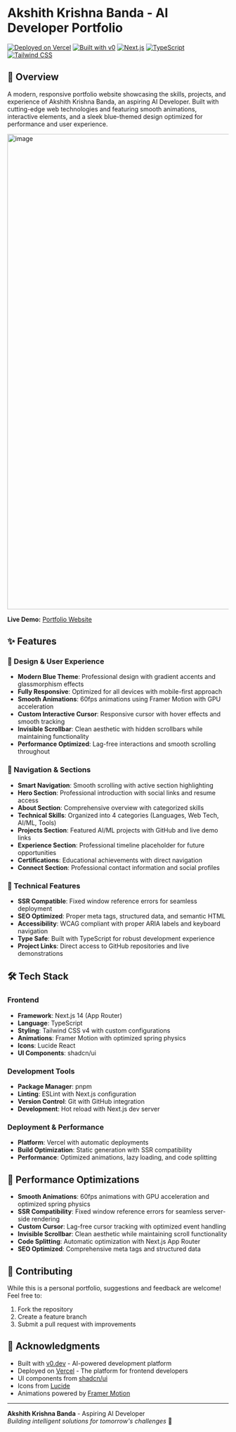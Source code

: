 # Akshith Krishna Banda - AI Developer Portfolio

[![Deployed on Vercel](https://img.shields.io/badge/Deployed%20on-Vercel-black?style=for-the-badge&logo=vercel)](https://my-portfolio-akshith.vercel.app)
[![Built with v0](https://img.shields.io/badge/Built%20with-v0.dev-black?style=for-the-badge)](https://v0.dev)
[![Next.js](https://img.shields.io/badge/Next.js-14-black?style=for-the-badge&logo=next.js)](https://nextjs.org/)
[![TypeScript](https://img.shields.io/badge/TypeScript-5-blue?style=for-the-badge&logo=typescript)](https://www.typescriptlang.org/)
[![Tailwind CSS](https://img.shields.io/badge/Tailwind_CSS-4-38B2AC?style=for-the-badge&logo=tailwind-css)](https://tailwindcss.com/)

## 🚀 Overview

A modern, responsive portfolio website showcasing the skills, projects, and experience of Akshith Krishna Banda, an aspiring AI Developer. Built with cutting-edge web technologies and featuring smooth animations, interactive elements, and a sleek blue-themed design optimized for performance and user experience.

<img width="1920" height="1080" alt="image" src="https://github.com/user-attachments/assets/ac458b15-19b4-499c-92d1-0d45645b8c82" />


**Live Demo:** [Portfolio Website](https://akshithkrishnabanda.vercel.app)

## ✨ Features

### 🎨 Design & User Experience
- **Modern Blue Theme**: Professional design with gradient accents and glassmorphism effects
- **Fully Responsive**: Optimized for all devices with mobile-first approach
- **Smooth Animations**: 60fps animations using Framer Motion with GPU acceleration
- **Custom Interactive Cursor**: Responsive cursor with hover effects and smooth tracking
- **Invisible Scrollbar**: Clean aesthetic with hidden scrollbars while maintaining functionality
- **Performance Optimized**: Lag-free interactions and smooth scrolling throughout

### 🧭 Navigation & Sections
- **Smart Navigation**: Smooth scrolling with active section highlighting
- **Hero Section**: Professional introduction with social links and resume access
- **About Section**: Comprehensive overview with categorized skills
- **Technical Skills**: Organized into 4 categories (Languages, Web Tech, AI/ML, Tools)
- **Projects Section**: Featured AI/ML projects with GitHub and live demo links
- **Experience Section**: Professional timeline placeholder for future opportunities
- **Certifications**: Educational achievements with direct navigation
- **Connect Section**: Professional contact information and social profiles

### 🔧 Technical Features
- **SSR Compatible**: Fixed window reference errors for seamless deployment
- **SEO Optimized**: Proper meta tags, structured data, and semantic HTML
- **Accessibility**: WCAG compliant with proper ARIA labels and keyboard navigation
- **Type Safe**: Built with TypeScript for robust development experience
- **Project Links**: Direct access to GitHub repositories and live demonstrations

## 🛠️ Tech Stack

### Frontend
- **Framework**: Next.js 14 (App Router)
- **Language**: TypeScript
- **Styling**: Tailwind CSS v4 with custom configurations
- **Animations**: Framer Motion with optimized spring physics
- **Icons**: Lucide React
- **UI Components**: shadcn/ui

### Development Tools
- **Package Manager**: pnpm
- **Linting**: ESLint with Next.js configuration
- **Version Control**: Git with GitHub integration
- **Development**: Hot reload with Next.js dev server

### Deployment & Performance
- **Platform**: Vercel with automatic deployments
- **Build Optimization**: Static generation with SSR compatibility
- **Performance**: Optimized animations, lazy loading, and code splitting

## 🌟 Performance Optimizations

- **Smooth Animations**: 60fps animations with GPU acceleration and optimized spring physics
- **SSR Compatibility**: Fixed window reference errors for seamless server-side rendering
- **Custom Cursor**: Lag-free cursor tracking with optimized event handling
- **Invisible Scrollbar**: Clean aesthetic while maintaining scroll functionality
- **Code Splitting**: Automatic optimization with Next.js App Router
- **SEO Optimized**: Comprehensive meta tags and structured data

## 🤝 Contributing

While this is a personal portfolio, suggestions and feedback are welcome! Feel free to:

1. Fork the repository
2. Create a feature branch
3. Submit a pull request with improvements

## 🙏 Acknowledgments

- Built with [v0.dev](https://v0.dev) - AI-powered development platform
- Deployed on [Vercel](https://vercel.com) - The platform for frontend developers
- UI components from [shadcn/ui](https://ui.shadcn.com)
- Icons from [Lucide](https://lucide.dev)
- Animations powered by [Framer Motion](https://www.framer.com/motion/)

---

**Akshith Krishna Banda** - Aspiring AI Developer  
*Building intelligent solutions for tomorrow's challenges* 🚀
